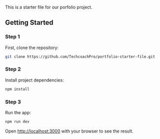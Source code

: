This is a starter file for our porfolio project.

## Getting Started

### Step 1
First, clone the repository:

```bash
git clone https://github.com/TechcoachPro/portfolio-starter-file.git
```

### Step 2
Install project dependencies:

```bash
npm install
```

### Step 3
Run the app:

```bash
npm run dev
```

Open [http://localhost:3000](http://localhost:3000) with your browser to see the result.
